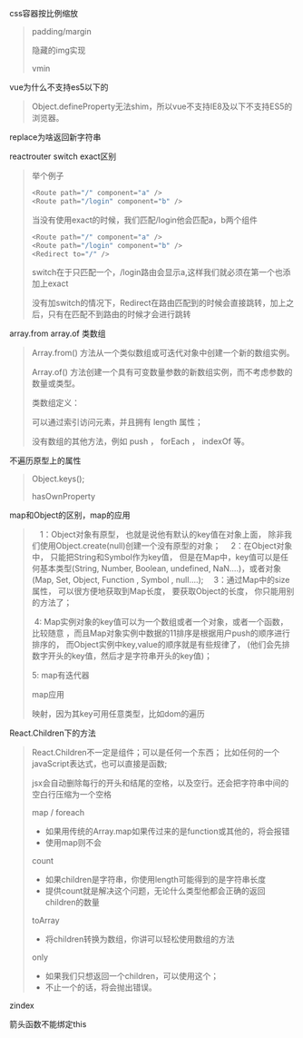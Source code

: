 css容器按比例缩放

> padding/margin
>
> 隐藏的img实现
>
> vmin

vue为什么不支持es5以下的

> Object.defineProperty无法shim，所以vue不支持IE8及以下不支持ES5的浏览器。

replace为啥返回新字符串

>

reactrouter switch exact区别

> 举个例子
>
> ```js
> <Route path="/" component="a" />
> <Route path="/login" component="b" />
> ```
>
> 当没有使用exact的时候，我们匹配/login他会匹配a，b两个组件
>
> ```js
> <Route path="/" component="a" />
> <Route path="/login" component="b" />
> <Redirect to="/" />
> ```
>
> switch在于只匹配一个，/login路由会显示a,这样我们就必须在第一个也添加上exact
>
> 没有加switch的情况下，Redirect在路由匹配到的时候会直接跳转，加上之后，只有在匹配不到路由的时候才会进行跳转

array.from array.of 类数组

> Array.from() 方法从一个类似数组或可迭代对象中创建一个新的数组实例。
>
> Array.of() 方法创建一个具有可变数量参数的新数组实例，而不考虑参数的数量或类型。
>
> 类数组定义：
>
> 可以通过索引访问元素，并且拥有 length 属性；
>
> 没有数组的其他方法，例如 push ， forEach ， indexOf 等。

不遍历原型上的属性

> Object.keys();
>
> hasOwnProperty

map和Object的区别，map的应用

> 　1：Object对象有原型， 也就是说他有默认的key值在对象上面， 除非我们使用Object.create(null)创建一个没有原型的对象； 
> 　2：在Object对象中， 只能把String和Symbol作为key值， 但是在Map中，key值可以是任何基本类型(String, Number, Boolean, undefined, NaN….)，或者对象(Map, Set, Object, Function , Symbol , null….); 
> 　3：通过Map中的size属性， 可以很方便地获取到Map长度， 要获取Object的长度， 你只能用别的方法了； 
>
> ​    4: Map实例对象的key值可以为一个数组或者一个对象，或者一个函数，比较随意 ，而且Map对象实例中数据的11排序是根据用户push的顺序进行排序的， 而Object实例中key,value的顺序就是有些规律了， (他们会先排数字开头的key值，然后才是字符串开头的key值)；
>
> 5: map有迭代器
>
> map应用
>
> 映射，因为其key可用任意类型，比如dom的遍历

React.Children下的方法

> React.Children不一定是组件；可以是任何一个东西； 比如任何的一个javaScript表达式，也可以直接是函数;
>
> jsx会自动删除每行的开头和结尾的空格，以及空行。还会把字符串中间的空白行压缩为一个空格
>
> map / foreach
>
> - 如果用传统的Array.map如果传过来的是function或其他的，将会报错
> - 使用map则不会
>
> count
>
> - 如果children是字符串，你使用length可能得到的是字符串长度
> - 提供count就是解决这个问题，无论什么类型他都会正确的返回children的数量
>
> toArray
>
> - 将children转换为数组，你讲可以轻松使用数组的方法
>
> only
>
> - 如果我们只想返回一个children，可以使用这个；
> - 不止一个的话，将会抛出错误。

zindex

箭头函数不能绑定this

